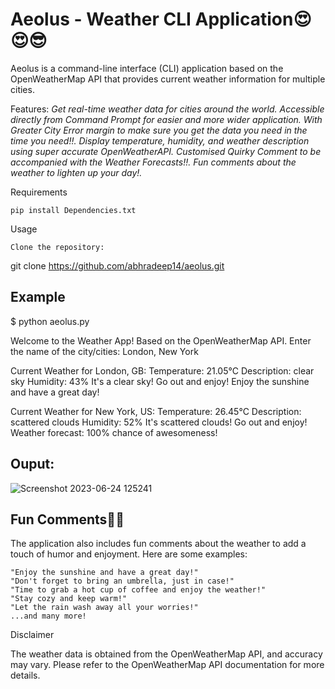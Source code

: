 # Aeolus - Weather CLI Application😍😍😎

Aeolus is a command-line interface (CLI) application based on the OpenWeatherMap API that provides current weather information for multiple cities.

Features:
 *Get real-time weather data for cities around the world.*
 *Accessible directly from Command Prompt for easier and more wider application.* 
 *With Greater City Error margin to make sure you get the data you need in the time you need!!.*
 *Display temperature, humidity, and weather description using super accurate OpenWeatherAPI.*
 *Customised Quirky Comment to be accompanied with the Weather Forecasts!!.*
 *Fun comments about the weather to lighten up your day!.*

Requirements

    pip install Dependencies.txt

Usage

    Clone the repository:
git clone https://github.com/abhradeep14/aeolus.git

## Example

$ python aeolus.py

Welcome to the Weather App! Based on the OpenWeatherMap API.
Enter the name of the city/cities: London, New York

Current Weather for London, GB:
Temperature: 21.05°C
Description: clear sky
Humidity: 43%
It's a clear sky! Go out and enjoy!
Enjoy the sunshine and have a great day!

Current Weather for New York, US:
Temperature: 26.45°C
Description: scattered clouds
Humidity: 52%
It's scattered clouds! Go out and enjoy!
Weather forecast: 100% chance of awesomeness!


## Ouput:

![Screenshot 2023-06-24 125241](https://github.com/Fastest-Coder-First/Aeolus-The-Weather-Forecaster/assets/77497523/f51ef83f-71bd-4b1f-9d06-2a960280c6ca)



## Fun Comments🤭🤭

The application also includes fun comments about the weather to add a touch of humor and enjoyment. Here are some examples:

    "Enjoy the sunshine and have a great day!"
    "Don't forget to bring an umbrella, just in case!"
    "Time to grab a hot cup of coffee and enjoy the weather!"
    "Stay cozy and keep warm!"
    "Let the rain wash away all your worries!"
    ...and many more!

Disclaimer

The weather data is obtained from the OpenWeatherMap API, and accuracy may vary. Please refer to the OpenWeatherMap API documentation for more details.


